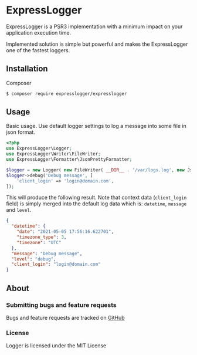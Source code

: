 # ExpressLogger


ExpressLogger is a PSR3 implementation with a minimum impact on your application execution time. 

Implemented solution is simple but powerful and makes the ExpressLogger one of the fastest loggers. 

## Installation

 Composer

```bash
$ composer require expresslogger/expresslogger
```

## Usage

Basic usage. Use default logger settings to log a message into some file in json format.

```php
<?php
use ExpressLogger\Logger;
use ExpressLogger\Writer\FileWriter;
use ExpressLogger\Formatter\JsonPrettyFormatter;

$logger = new Logger( new FileWriter( __DIR__ . '/var/logs.log', new JsonPrettyFormatter()) );
$logger->debug('Debug message', [
    'client_login' => 'login@domain.com',
]);
```
This will produce the following result. Note that context data (`client_login` field) is simply merged into the default 
log data which is: `datetime`, `message` and `level`.

```json
{
  "datetime": {
    "date": "2021-05-05 17:56:16.622701",
    "timezone_type": 3,
    "timezone": "UTC"
  },
  "message": "Debug message",
  "level": "debug",
  "client_login": "login@domain.com"
}
```

## About

### Submitting bugs and feature requests

Bugs and feature requests are tracked on [GitHub](https://github.com/kderyabin/ExpressLogger/issues)

### License

Logger is licensed under the MIT License

